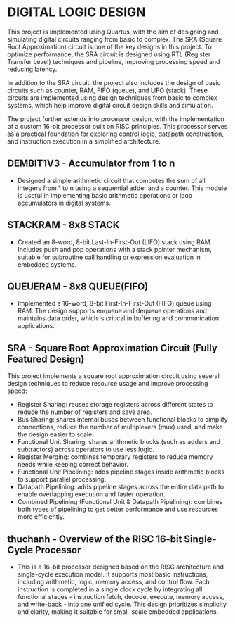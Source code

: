 # **DIGITAL LOGIC DESIGN**  
This project is implemented using Quartus, with the aim of designing and simulating digital circuits ranging from basic to complex. The SRA (Square Root Approximation) circuit is one of the key designs in this project. To optimize performance, the SRA circuit is designed using RTL (Register Transfer Level) techniques and pipeline, improving processing speed and reducing latency.  

In addition to the SRA circuit, the project also includes the design of basic circuits such as counter, RAM, FIFO (queue), and LIFO (stack). These circuits are implemented using design techniques from basic to complex systems, which help improve digital circuit design skills and simulation.  

The project further extends into processor design, with the implementation of a custom 16-bit processor built on RISC principles. This processor serves as a practical foundation for exploring control logic, datapath construction, and instruction execution in a simplified architecture.  


## **DEMBIT1V3 - Accumulator from 1 to n**
* Designed a simple arithmetic circuit that computes the sum of all integers from 1 to n using a sequential adder and a counter. This module is useful in implementing basic arithmetic operations or loop accumulators in digital systems.

## **STACKRAM - 8x8 STACK**
* Created an 8-word, 8-bit Last-In-First-Out (LIFO) stack using RAM. Includes push and pop operations with a stack pointer mechanism, suitable for subroutine call handling or expression evaluation in embedded systems.

## **QUEUERAM - 8x8 QUEUE(FIFO)**  
* Implemented a 16-word, 8-bit First-In-First-Out (FIFO) queue using RAM. The design supports enqueue and dequeue operations and maintains data order, which is critical in buffering and communication applications.

## **SRA - Square Root Approximation Circuit (Fully Featured Design)**  
This project implements a square root approximation circuit using several design techniques to reduce resource usage and improve processing speed:
 * Register Sharing: reuses storage registers across different states to reduce the number of registers and save area.
 * Bus Sharing: shares internal buses between functional blocks to simplify connections, reduce the number of multiplexers (mux) used, and make the design easier to scale.
 * Functional Unit Sharing: shares arithmetic blocks (such as adders and subtractors) across operators to use less logic.
 * Register Merging: combines temporary registers to reduce memory needs while keeping correct behavior.
 * Functional Unit Pipelining: adds pipeline stages inside arithmetic blocks to support parallel processing.
 * Datapath Pipelining: adds pipeline stages across the entire data path to enable overlapping execution and faster operation.
 * Combined Pipelining (Functional Unit & Datapath Pipelining): combines both types of pipelining to get better performance and use resources more efficiently.

## **thuchanh - Overview of the RISC 16-bit Single-Cycle Processor**  
* This is a 16-bit processor designed based on the RISC architecture and single-cycle execution model. It supports most basic instructions, including arithmetic, logic, memory access, and control flow. Each instruction is completed in a single clock cycle by integrating all functional stages - instruction fetch, decode, execute, memory access, and write-back - into one unified cycle. This design prioritizes simplicity and clarity, making it suitable for small-scale embedded applications.

